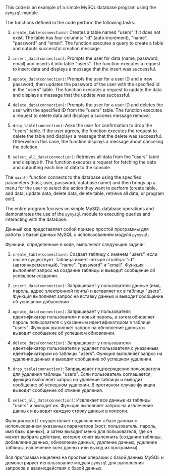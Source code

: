 This code is an example of a simple MySQL database program using the `pymysql` module.

The functions defined in the code perform the following tasks:

1. `create_table(connection)`: Creates a table named "users" if it does not exist. The table has four columns:
    "id" (auto-increment), "name", "password" and "email". The function executes a query to create a table and outputs
    successful creation message.

2. `insert_data(connection)`: Prompts the user for data (name, password, email) and inserts it into table "users". The 
    function executes a request to insert data and displays a message that the insert was successful.

3. `update_data(connection)`: Prompts the user for a user ID and a new password, then updates the password of the user
    with the specified id in the "users" table. The function executes a request to update the data and displays a 
    message that the update was successful.

4. `delete_data(connection)`: Prompts the user for a user ID and deletes the user with the specified ID from the "users"
    table. The function executes a request to delete data and displays a success message removal.

5. `drop_table(connection)`: Asks the user for confirmation to drop the "users" table. If the user agrees, the function 
    executes the request to delete the table and displays a message that the delete was successful. Otherwise in this 
    case, the function displays a message about canceling the deletion.

6. `select_all_data(connection)`: Retrieves all data from the "users" table and displays it. The function executes a 
    request for fetching the data and outputting each line of data to the console.

The `main()` function connects to the database using the specified parameters (host, user, password, database name) and
then brings up a menu for the user to select the action they want to perform (create table, add data, update data, 
delete data, delete table, retrieve all data, or program exit).

The entire program focuses on simple MySQL database operations and demonstrates the use of the `pymysql` module to
executing queries and interacting with the database.




Данный код представляет собой пример простой программы для работы с базой данных MySQL с использованием модуля `pymysql`.

Функции, определенные в коде, выполняют следующие задачи:

1. `create_table(connection)`: Создает таблицу с именем "users", если она не существует. Таблица имеет четыре столбца: 
    "id" (автоинкрементный), "name", "password" и "email". Функция выполняет запрос на создание таблицы и выводит 
    сообщение об успешном создании.

2. `insert_data(connection)`: Запрашивает у пользователя данные (имя, пароль, адрес электронной почты) и вставляет их в 
    таблицу "users". Функция выполняет запрос на вставку данных и выводит сообщение об успешном добавлении.

3. `update_data(connection)`: Запрашивает у пользователя идентификатор пользователя и новый пароль, а затем обновляет 
    пароль пользователя с указанным идентификатором в таблице "users". Функция выполняет запрос на обновление данных и 
    выводит сообщение об успешном обновлении.

4. `delete_data(connection)`: Запрашивает у пользователя идентификатор пользователя и удаляет пользователя с указанным 
    идентификатором из таблицы "users". Функция выполняет запрос на удаление данных и выводит сообщение об успешном 
    удалении.

5. `drop_table(connection)`: Запрашивает подтверждение пользователя для удаления таблицы "users". Если пользователь 
    соглашается, функция выполняет запрос на удаление таблицы и выводит сообщение об успешном удалении. В противном 
    случае функция выводит сообщение об отмене удаления.

6. `select_all_data(connection)`: Извлекает все данные из таблицы "users" и выводит их. Функция выполняет запрос на 
    извлечение данных и выводит каждую строку данных в консоли.

Функция `main()` осуществляет подключение к базе данных с использованием указанных параметров (хост, пользователь, 
пароль, имя базы данных), а затем выводит меню для пользователя, где он может выбрать действие, которое хочет выполнить 
(создание таблицы, добавление данных, обновление данных, удаление данных, удаление таблицы, извлечение всех данных или 
выход из программы).

Вся программа нацелена на простые операции с базой данных MySQL и демонстрирует использование модуля `pymysql` для 
выполнения запросов и взаимодействия с базой данных.